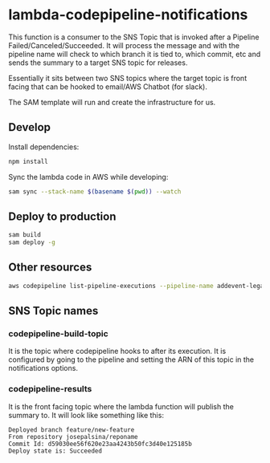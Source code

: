 # lambda-codepipeline-notifications

This function is a consumer to the SNS Topic that is invoked after a Pipeline Failed/Canceled/Succeeded. It will process the message and with the pipeline name will check to which branch it is tied to, which commit, etc and sends the summary to a target SNS topic for releases.

Essentially it sits between two SNS topics where the target topic is front facing that can be hooked to email/AWS Chatbot (for slack).

The SAM template will run and create the infrastructure for us.

## Develop

Install dependencies:

```bash
npm install
```

Sync the lambda code in AWS while developing:

```bash
sam sync --stack-name $(basename $(pwd)) --watch
```

## Deploy to production

```bash
sam build
sam deploy -g
```

## Other resources

```bash
aws codepipeline list-pipeline-executions --pipeline-name addevent-legacy-apstaging | jq .
```

## SNS Topic names

### codepipeline-build-topic

It is the topic where codepipeline hooks to after its execution.
It is configured by going to the pipeline and setting the ARN of this topic in the notifications options.

### codepipeline-results

It is the front facing topic where the lambda function will publish the summary to. It will look like something like this:

```text
Deployed branch feature/new-feature
From repository josepalsina/reponame
Commit Id: d59030ee56f620e23aa4243b50fc3d40e125185b
Deploy state is: Succeeded
```
